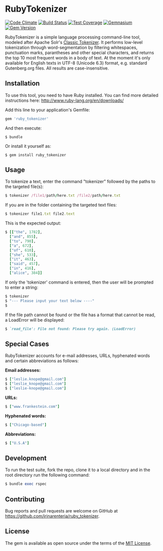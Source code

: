 # RubyTokenizer

[![Code Climate](https://codeclimate.com/github/irinarenteria/ruby_tokenizer/badges/gpa.svg)](https://codeclimate.com/github/irinarenteria/ruby_tokenizer)
[![Build Status](https://travis-ci.org/irinarenteria/ruby_tokenizer.svg?branch=master)](https://travis-ci.org/irinarenteria/ruby_tokenizer)
[![Test Coverage](https://codeclimate.com/github/irinarenteria/ruby_tokenizer/badges/coverage.svg)](https://codeclimate.com/github/irinarenteria/ruby_tokenizer/coverage)
[![Gemnasium](https://img.shields.io/gemnasium/mathiasbynens/he.svg)](https://github.com/irinarenteria/ruby_tokenizer)
[![Gem Version](https://badge.fury.io/rb/ruby_tokenizer.svg)](https://badge.fury.io/rb/ruby_tokenizer)

RubyTokenizer is a simple language processing command-line tool, modeled after Apache Solr's [Classic Tokenizer](https://cwiki.apache.org/confluence/display/solr/Tokenizers). It performs low-level tokenization through word-segmentation by filtering whitespaces, punctuation marks, parantheses and other special characters, and returns the top 10 most frequent words in a body of text. At the moment it's only available for English texts in UTF-8 (Unicode 6.3) format, e.g. standard Gutenberg.org files. All results are case-insensitive.

## Installation

To use this tool, you need to have Ruby installed. You can find more detailed instructions here: http://www.ruby-lang.org/en/downloads/ 

Add this line to your application's Gemfile:

```ruby
gem 'ruby_tokenizer'
```

And then execute:

    $ bundle

Or install it yourself as:

    $ gem install ruby_tokenizer

## Usage

To tokenize a text, enter the command "tokenizer" followed by the paths to the targeted file(s):
	
```ruby
$ tokenizer /file1/path/here.txt /file2/path/here.txt
```
If you are in the folder containing the targeted text files:

```ruby
$ tokenizer file1.txt file2.text
```

This is the expected output:

```ruby
$ [["the", 1782],
  ["and", 855],
  ["to", 790],
  ["a", 672],
  ["of", 610],
  ["she", 533],
  ["it", 463],
  ["said", 457],
  ["in", 416],
  ["alice", 384]]
```

If only the 'tokenizer' command is entered, then the user will be prompted to enter a string:
```ruby
$ tokenizer
$ "--- Please input your text below ----"
$ 
```

If the file path cannot be found or the file has a format that cannot be read, a LoadError will be displayed:
```ruby
$ `read_file': File not found: Please try again. (LoadError)
```

## Special Cases

RubyTokenizer accounts for e-mail addresses, URLs, hyphenated words and certain abbreviations as follows:

**Email addresses:**
```ruby
$ ["leslie.knope@gmail.com"]
$ ["leslie_knope@gmail.com"]
$ ["leslie-knope@gmail.com"]
```
**URLs:**
```ruby
$ ["www.frankestein.com"]
```
**Hyphenated words:**
```ruby
$ ["Chicago-based"]
```
**Abbreviations:**
```ruby
$ ["U.S.A"]
```

## Development

To run the test suite, fork the repo, clone it to a local directory and in the root directory run the following command:

```ruby
$ bundle exec rspec
```

## Contributing

Bug reports and pull requests are welcome on GitHub at https://github.com/irinarenteria/ruby_tokenizer.


## License

The gem is available as open source under the terms of the [MIT License](http://opensource.org/licenses/MIT).

